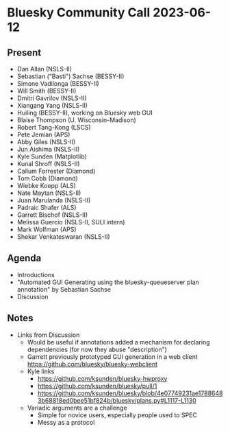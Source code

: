 # Bluesky Community Call 2023-06-12

## Present

- Dan Allan (NSLS-II)
- Sebastian ("Basti") Sachse (BESSY-II)
- Simone Vadilonga (BESSY-II)
- Will Smith (BESSY-II)
- Dmitri Gavrilov (NSLS-II)
- Xiangang Yang (NSLS-II)
- Huiling (BESSY-II), working on Bluesky web GUI
- Blaise Thompson (U. Wisconsin-Madison)
- Robert Tang-Kong (LSCS)
- Pete Jemian (APS)
- Abby Giles (NSLS-II)
- Jun Aishima (NSLS-II)
- Kyle Sunden (Matplotlib)
- Kunal Shroff (NSLS-II)
- Callum Forrester (Diamond)
- Tom Cobb (Diamond)
- Wiebke Koepp (ALS)
- Nate Maytan (NSLS-II)
- Juan Marulanda (NSLS-II)
- Padraic Shafer (ALS)
- Garrett Bischof (NSLS-II)
- Melissa Guercio (NSLS-II, SULI intern)
- Mark Wolfman (APS)
- Shekar Venkateswaran (NSLS-II)

## Agenda

- Introductions
- "Automated GUI Generating using the bluesky-queueserver plan annotation" by Sebastian Sachse
- Discussion

## Notes

- Links from Discussion
    - Would be useful if annotations added a mechanism for declaring dependencies (for now they abuse "description")
    - Garrett previously prototyped GUI generation in a web client https://github.com/bluesky/bluesky-webclient 
    - Kyle links
        - https://github.com/ksunden/bluesky-hwproxy
        - https://github.com/ksunden/bluesky/pull/1
        - https://github.com/ksunden/bluesky/blob/4e07749231ae17886483b68818ed0bee51bf824b/bluesky/plans.py#L1117-L1130
    - Variadic arguments are a challenge
        - Simple for novice users, especially people used to SPEC
        - Messy as a protocol

